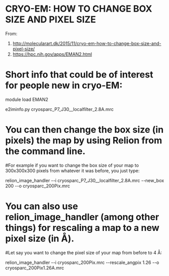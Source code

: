 # CRYO-EM: HOW TO CHANGE BOX SIZE AND PIXEL SIZE

From:
1. http://molecularart.dk/2015/11/cryo-em-how-to-change-box-size-and-pixel-size/
2. https://hpc.nih.gov/apps/EMAN2.html

# Short info that could be of interest for people new in cryo-EM:

module load EMAN2

e2iminfo.py cryosparc_P7_J30__localfilter_2.8A.mrc

# You can then change the box size (in pixels) the map by using Relion from the command line.

#For example if you want to change the box size of your map to 300x300x300 pixels from whatever it was before, you just type:

relion_image_handler --i cryosparc_P7_J30__localfilter_2.8A.mrc --new_box 200 --o cryosparc_200Pix.mrc

# You can also use relion_image_handler (among other things) for rescaling a map to a new pixel size (in Å).

#Let say you want to change the pixel size of your map from before to 4 Å:

relion_image_handler --i cryosparc_200Pix.mrc --rescale_angpix 1.26 --o cryosparc_200Pix1.26A.mrc
